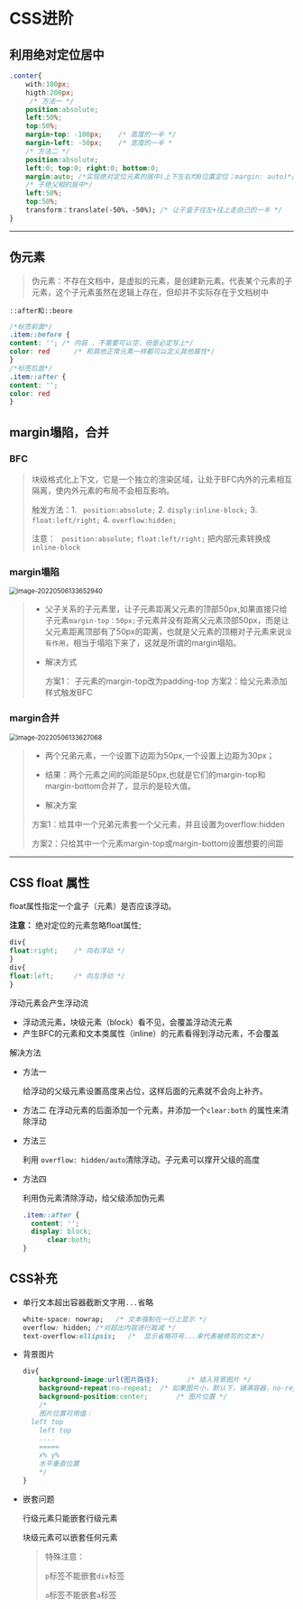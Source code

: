 # CSS进阶

## 利用绝对定位居中

```css
.conter{
    with:100px;
    higth:200px;
     /* 方法一 */
    position:absolute;
    left:50%;
    top:50%;
    margin-top: -100px;    /* ⾼度的⼀半 */
    margin-left: -50px;    /* 宽度的⼀半 *
    /* 方法二 */
    position:absolute;
    left:0; top:0; right:0; bottom:0;
   	margin:auto; /*实现绝对定位元素的居中(上下左右均0位置定位；margin: auto)*/
	/* 子绝父相的居中*/
    left:50%;
    top:50%;
    transform：translate(-50%，-50%); /* 让子盒子往左+往上走自己的一半 */
}
```

-----

## 伪元素

> 伪元素：不存在文档中，是虚拟的元素，是创建新元素。代表某个元素的子元素，这个子元素虽然在逻辑上存在，但却并不实际存在于文档树中

`::after和::beore`

```css
/*标签前面*/
.item::before {
content: ''; /* 内容 ，不需要可以空，但是必定写上*/
color: red		/* 和其他正常元素一样都可以定义其他属性*/
}
/*标签后面*/
.item::after {
content: '';
color: red
}
```

## margin塌陷，合并

### BFC

>块级格式化上下文，它是一个独立的渲染区域，让处于BFC内外的元素相互隔离，使内外元素的布局不会相互影响。
>
>触发方法：1. ` position:absolute;`	2. `disply:inline-block;`	3. `float:left/right;`	4. `overflow:hidden;`
>
>注意： ` position:absolute;`	`float:left/right;`	把内部元素转换成`inline-block`

### margin塌陷

<img src="https://picgo-fantasy06.oss-cn-guangzhou.aliyuncs.com/img/image-20220506133652940.png" alt="image-20220506133652940" style="zoom: 80%;" />

> - 父子关系的子元素里，让子元素距离父元素的顶部50px,如果直接只给子元素`margin-top：50px;`子元素并没有距离父元素顶部50px，而是让父元素距离顶部有了50px的距离，也就是父元素的顶棚对子元素来说`没有作用`，相当于塌陷下来了，这就是所谓的margin塌陷。
>
> - 解决方式
>
>   方案1： 子元素的margin-top改为padding-top
>   方案2：给父元素添加样式触发BFC

### margin合并

<img src="https://picgo-fantasy06.oss-cn-guangzhou.aliyuncs.com/img/image-20220506133627068.png" alt="image-20220506133627068" style="zoom:80%;" />

>- 两个兄弟元素，一个设置下边距为50px,一个设置上边距为30px；
>
>- 结果：两个元素之间的间距是50px,也就是它们的margin-top和margin-bottom合并了，显示的是较大值。
>
>- 解决方案
>
>  方案1：给其中一个兄弟元素套一个父元素，并且设置为overflow:hidden
>
>  方案2：只给其中一个元素margin-top或margin-bottom设置想要的间距

---

## CSS float 属性

float属性指定一个盒子（元素）是否应该浮动。

**注意：** 绝对定位的元素忽略float属性;

```css
div{
float:right;	/* 向右浮动 */
}
div{
float:left;		/* 向左浮动 */
}
```

浮动元素会产生浮动流

- 浮动流元素，块级元素（block）看不见，会覆盖浮动流元素
- 产生BFC的元素和文本类属性（inline）的元素看得到浮动元素，不会覆盖

解决方法

- 方法一

  给浮动的父级元素设置高度来占位，这样后面的元素就不会向上补齐。

- 方法二
  在浮动元素的后面添加一个元素，并添加一个`clear:both` 的属性来清除浮动

- 方法三

  利用 `overflow: hidden/auto`清除浮动。子元素可以撑开父级的高度

- 方法四

  利用伪元素清除浮动，给父级添加伪元素
  
  ```css
  .item::after {
  	content: '';
  	display: block;
    	clear:both;
  }
  ```
  
  

## CSS补充

- 单行文本超出容器截断文字用`...`省略

  ```css
  white-space: nowrap;	 /* 文本强制在一行上显示 */
  overflow: hidden;	/*对超出内容进行裁减 */
  text-overflow:ellipsis;	/* 	显示省略符号...来代表被修剪的文本*/
  ```

  

- 背景图片

  ```css
  div{
      background-image:url(图片路径);		/* 插入背景图片 */
      background-repeat:no-repeat;	/* 如果图片小，默认下，铺满容器，no-repeat取消重复 */
      background-position:center;		/* 图片位置 */
      /*
      图片位置可用值：
  	left top
      left top
      ....
      =====
      x% y%
      水平垂直位置
      */
  }
  ```
  
- 嵌套问题

  行级元素只能嵌套行级元素

  块级元素可以嵌套任何元素

  >特殊注意：
  >
  >`p`标签不能嵌套`div`标签
  >
  >`a`标签不能嵌套`a`标签

